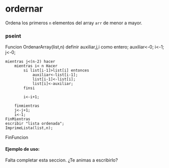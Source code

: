 ordernar
========

Ordena los primeros `n` elementos del array `arr` de menor a mayor.

### pseint

Funcion OrdenarArray(list,n)
	definir auxiliar,j,i como entero;
	auxiliar<-0;
	i<-1;
	j<-0;
	
	mientras j<(n-2) hacer
		mientras i< n Hacer
			si list[i-1]>list[i] entonces
				auxiliar<-list[i-1];
				list[i-1]<-list[i];
				list[i]<-auxiliar;
			finsi
			
			i<-i+1;
			
		finmientras
		j<-j+1;
		i<-1;
	FinMientras
	escribir "lista ordenada";
	ImprimeLista(list,n);
FinFuncion

#### Ejemplo de uso:

Falta completar esta seccion. ¿Te animas a escribirlo?
